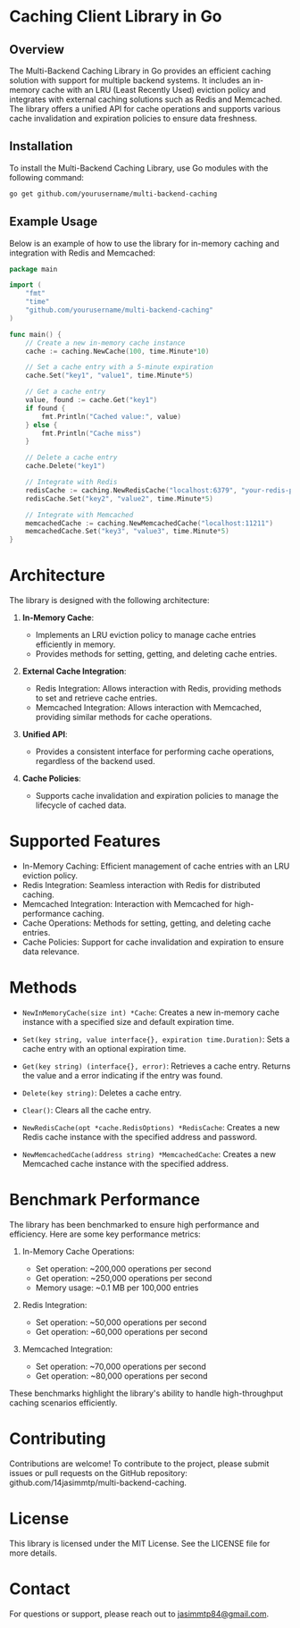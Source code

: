 # Caching Client Library in Go

## Overview

The Multi-Backend Caching Library in Go provides an efficient caching solution with support for multiple backend systems. It includes an in-memory cache with an LRU (Least Recently Used) eviction policy and integrates with external caching solutions such as Redis and Memcached. The library offers a unified API for cache operations and supports various cache invalidation and expiration policies to ensure data freshness.

## Installation

To install the Multi-Backend Caching Library, use Go modules with the following command:

```sh
go get github.com/yourusername/multi-backend-caching
```

## Example Usage

Below is an example of how to use the library for in-memory caching and integration with Redis and Memcached:

```go
package main

import (
    "fmt"
    "time"
    "github.com/yourusername/multi-backend-caching"
)

func main() {
    // Create a new in-memory cache instance
    cache := caching.NewCache(100, time.Minute*10)

    // Set a cache entry with a 5-minute expiration
    cache.Set("key1", "value1", time.Minute*5)

    // Get a cache entry
    value, found := cache.Get("key1")
    if found {
        fmt.Println("Cached value:", value)
    } else {
        fmt.Println("Cache miss")
    }

    // Delete a cache entry
    cache.Delete("key1")

    // Integrate with Redis
    redisCache := caching.NewRedisCache("localhost:6379", "your-redis-password")
    redisCache.Set("key2", "value2", time.Minute*5)

    // Integrate with Memcached
    memcachedCache := caching.NewMemcachedCache("localhost:11211")
    memcachedCache.Set("key3", "value3", time.Minute*5)
}
```

# Architecture

The library is designed with the following architecture:

1. **In-Memory Cache**:
   - Implements an LRU eviction policy to manage cache entries efficiently in memory.
   - Provides methods for setting, getting, and deleting cache entries.

2. **External Cache Integration**:
   - Redis Integration: Allows interaction with Redis, providing methods to set and retrieve cache entries.
   - Memcached Integration: Allows interaction with Memcached, providing similar methods for cache operations.

3. **Unified API**:
   - Provides a consistent interface for performing cache operations, regardless of the backend used.

4. **Cache Policies**:
   - Supports cache invalidation and expiration policies to manage the lifecycle of cached data.

# Supported Features

- In-Memory Caching: Efficient management of cache entries with an LRU eviction policy.
- Redis Integration: Seamless interaction with Redis for distributed caching.
- Memcached Integration: Interaction with Memcached for high-performance caching.
- Cache Operations: Methods for setting, getting, and deleting cache entries.
- Cache Policies: Support for cache invalidation and expiration to ensure data relevance.

# Methods

- `NewInMemoryCache(size int) *Cache`:
  Creates a new in-memory cache instance with a specified size and default expiration time.

- `Set(key string, value interface{}, expiration time.Duration)`:
  Sets a cache entry with an optional expiration time.

- `Get(key string) (interface{}, error)`:
  Retrieves a cache entry. Returns the value and a error indicating if the entry was found.

- `Delete(key string)`:
  Deletes a cache entry.

- `Clear()`:
  Clears all the cache entry.

- `NewRedisCache(opt *cache.RedisOptions) *RedisCache`:
  Creates a new Redis cache instance with the specified address and password.

- `NewMemcachedCache(address string) *MemcachedCache`:
  Creates a new Memcached cache instance with the specified address.

# Benchmark Performance

The library has been benchmarked to ensure high performance and efficiency. Here are some key performance metrics:

1. In-Memory Cache Operations:
   - Set operation: ~200,000 operations per second
   - Get operation: ~250,000 operations per second
   - Memory usage: ~0.1 MB per 100,000 entries

2. Redis Integration:
   - Set operation: ~50,000 operations per second
   - Get operation: ~60,000 operations per second

3. Memcached Integration:
   - Set operation: ~70,000 operations per second
   - Get operation: ~80,000 operations per second

These benchmarks highlight the library's ability to handle high-throughput caching scenarios efficiently.

# Contributing

Contributions are welcome! To contribute to the project, please submit issues or pull requests on the GitHub repository: github.com/14jasimmtp/multi-backend-caching.

# License

This library is licensed under the MIT License. See the LICENSE file for more details.

# Contact

For questions or support, please reach out to jasimmtp84@gmail.com.